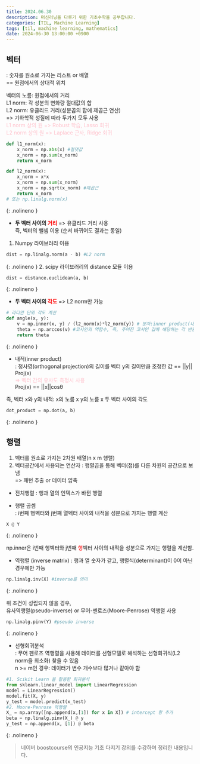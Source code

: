 ```yaml
---
title: 2024.06.30
description: 머신러닝을 다루기 위한 기초수학을 공부합니다.
categories: [TIL, Machine Learning]
tags: [til, machine learning, mathematics]
date: 2024-06-30 13:00:00 +0900
---
```


<h2> 벡터 </h2>

: 숫자를 원소로 가지는 리스트 or 배열 <br/>
== 원점에서의 상대적 위치 <br/>

벡터의 노름: 원점에서의 거리 <br/>
L1 norm: 각 성분의 변화량 절대값의 합 <br/>
L2 norm: 유클리드 거리(성분곱의 합에 제곱근 연산) <br/>
=> 기하학적 성질에 따라 두가지 모두 사용 <br/>
<span style="color:pink;"> 
L1 norm 상의 원 => Robust 학습, Lasso 회귀 <br/>
L2 norm 상의 원 => Laplace 근사, Ridge 회귀
</span>

```python
def l1_norm(x):
    x_norm = np.abs(x) #절댓값
    x_norm = np.sum(x_norm)
    return x_norm

def l2_norm(x):
    x_norm = x*x
    x_norm = np.sum(x_norm)
    x_norm = np.sqrt(x_norm) #제곱근
    return x_norm
# 또는 np.linalg.norm(x)
```
{: .nolineno }
 

* <b> 두 벡터 사이의 <span style="color: red;"> 거리</span></b> => 유클리드 거리 사용 <br/>
즉, 벡터의 뺄셈 이용 (순서 바뀌어도 결과는 동일) <br/>
1. Numpy 라이브러리 이용
```python
dist = np.linalg.norm(a - b) #L2 norm
```
{: .nolineno }
2. scipy 라이브러리의 distance 모듈 이용
```python
dist = distance.euclidean(a, b)
```
{: .nolineno }

* <b> 두 벡터 사이의<span style="color: red;"> 각도</span></b> 
=> L2 norm만 가능
```python
# 라디안 단위 각도 계산
def angle(x, y):
    v = np.inner(x, y) / (l2_norm(x)*l2_norm(y)) # 분자:inner product(내적)
    theta = np.arccos(v) #코사인의 역함수, 즉, 주어진 코사인 값에 해당하는 각 반환
    return theta
```
{: .nolineno }

* 내적(inner product) <br/>
: 정사영(orthogonal projection)의 길이를 벡터 y의 길이만큼 조정한 값 == ||y|| Proj(x)<br/>
<span style="color:pink;"> => 벡터 간의 유사도 측정시 사용</span> <br/>
Proj(x) == ||x||cosθ <br/>

즉, 벡터 x와 y의 내적: x의 노름 x y의 노름 x 두 벡터 사이의 각도
```python
dot_product = np.dot(a, b)
```
{: .nolineno }

<h2> 행렬 </h2>

1. 벡터를 원소로 가지는 2차원 배열(n x m 행렬)
2. 벡터공간에서 사용되는 연산자
: 행렬곱을 통해 벡터(점)를 다른 차원의 공간으로 보냄 <br/>
=> 패턴 추출 or 데이터 압축 <br/>

* 전치행렬
: 행과 열의 인덱스가 바뀐 행렬 <br/>

* 행렬 곱셈 <br/>
: i번째 행벡터와 j번째 열벡터 사이의 내적을 성분으로 가지는 행렬 계산
```python
X @ Y
```
{: .nolineno }

np.inner은 i번째 행벡터와 j번째 <span style="color:red;">행</span>벡터 사이의 내적을 성분으로 가지는 행렬을 계산함. <br/>

* 역행렬 (inverse matrix)
: 행과 열 숫자가 같고,  행렬식(determinant)이 0이 아닌 경우에만 가능 <br/>
```python
np.linalg.inv(X) #inverse를 의미
```
{: .nolineno }

위 조건이 성립되지 않을 경우, <br/>
유사역행렬(pseudo-inverse) or 무어-펜로즈(Moore-Penrose) 역행렬 사용
```python
np.linalg.pinv(Y) #pseudo inverse
```
{: .nolineno }

* 선형회귀분석 <br/>
: 무어 펜로즈 역행렬을 사용해 데이터를 선형모델로 해석하는 선형회귀식(L2 norm을 최소화) 찾을 수 있음 <br/>
n >= m인 경우: 데이터가 변수 개수보다 많거나 같아야 함<br/>

```python
#1. Scikit Learn 을 활용한 회귀분석
from sklearn.linear_model import LinearRegression
model = LinearRegression()
model.fit(X, y)
y_test = model.predict(x_test)
#2. Moore-Penrose 역행렬
X_ = np.array([np.append(x,[1]) for x in X]) # intercept 항 추가
beta = np.linalg.pinv(X_) @ y
y_test = np.append(x, [1]) @ beta
```
{: .nolineno }

> 네이버 boostcourse의 인공지능 기초 다지기 강의를 수강하며 정리한 내용입니다.